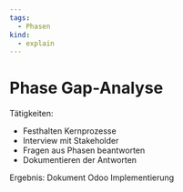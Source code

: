 ```yaml
---
tags:
  - Phasen
kind:
  - explain
---
```

# Phase Gap-Analyse

Tätigkeiten:

* Festhalten Kernprozesse
* Interview mit Stakeholder
* Fragen aus Phasen beantworten
* Dokumentieren der Antworten

Ergebnis: Dokument Odoo Implementierung